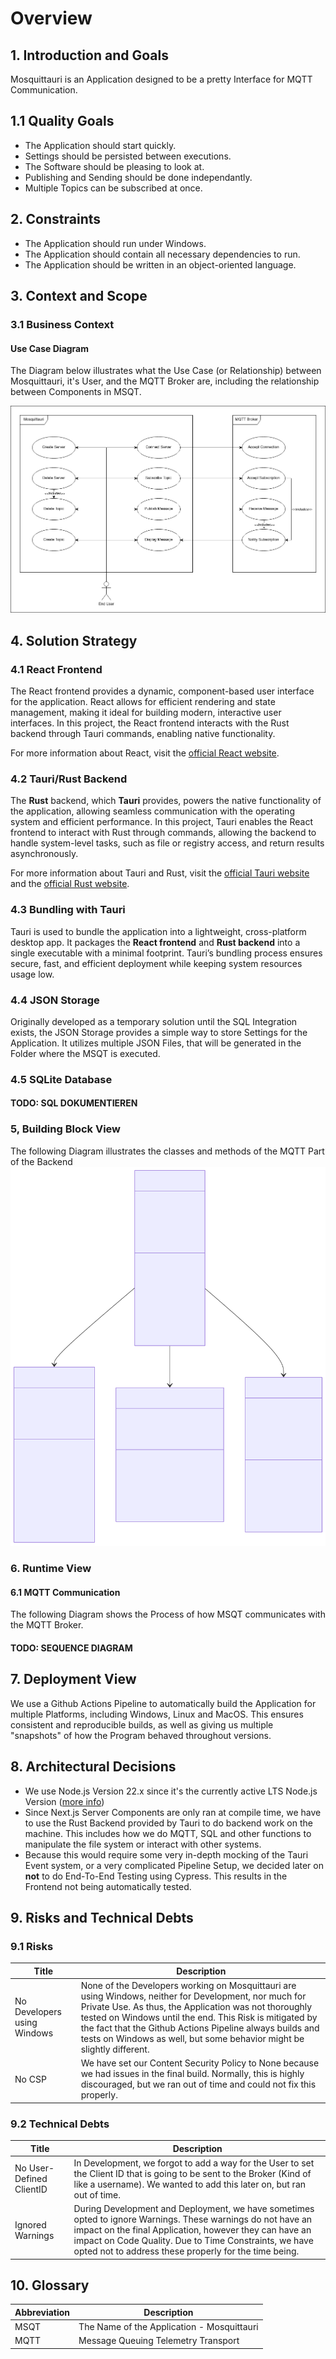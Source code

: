 # Overview

## 1. Introduction and Goals

Mosquittauri is an Application designed to be a pretty Interface for MQTT Communication.

## 1.1 Quality Goals

- The Application should start quickly.
- Settings should be persisted between executions.
- The Software should be pleasing to look at.
- Publishing and Sending should be done independantly.
- Multiple Topics can be subscribed at once.

## 2. Constraints

- The Application should run under Windows.
- The Application should contain all necessary dependencies to run.
- The Application should be written in an object-oriented language.

## 3. Context and Scope

### 3.1 Business Context

#### Use Case Diagram

The Diagram below illustrates what the Use Case (or Relationship) between Mosquittauri, it's User, and the MQTT Broker are, including the relationship between Components in MSQT.

![Showing how the User and MQTT Broker interact with the MSQT](MSQT_Use_Case_Diagram.drawio.png)

## 4. Solution Strategy

### 4.1 React Frontend

The React frontend provides a dynamic, component-based user interface for the application. React allows for efficient rendering and state management, making it ideal for building modern, interactive user interfaces. In this project, the React frontend interacts with the Rust backend through Tauri commands, enabling native functionality.

For more information about React, visit the [official React website](https://reactjs.org/).

### 4.2 Tauri/Rust Backend

The **Rust** backend, which **Tauri** provides, powers the native functionality of the application, allowing seamless communication with the operating system and efficient performance. In this project, Tauri enables the React frontend to interact with Rust through commands, allowing the backend to handle system-level tasks, such as file or registry access, and return results asynchronously.

For more information about Tauri and Rust, visit the [official Tauri website](https://tauri.app/) and the [official Rust website](https://www.rust-lang.org/).

### 4.3 Bundling with Tauri

Tauri is used to bundle the application into a lightweight, cross-platform desktop app. It packages the **React frontend** and **Rust backend** into a single executable with a minimal footprint. Tauri’s bundling process ensures secure, fast, and efficient deployment while keeping system resources usage low.

### 4.4 JSON Storage

Originally developed as a temporary solution until the SQL Integration exists, the JSON Storage provides a simple way to store Settings for the Application. It utilizes multiple JSON Files, that will be generated in the Folder where the MSQT is executed.

### 4.5 SQLite Database

#### TODO: SQL DOKUMENTIEREN

### 5, Building Block View

The following Diagram illustrates the classes and methods of the MQTT Part of the Backend
![Showing how MQTT Communication works in MSQT](classes.svg)

### 6. Runtime View

#### 6.1 MQTT Communication

The following Diagram shows the Process of how MSQT communicates with the MQTT Broker.

#### TODO: SEQUENCE DIAGRAM

## 7. Deployment View

We use a Github Actions Pipeline to automatically build the Application for multiple Platforms, including Windows, Linux and MacOS. This ensures consistent and reproducible builds, as well as giving us multiple "snapshots" of how the Program behaved throughout versions.

## 8. Architectural Decisions

- We use Node.js Version 22.x since it's the currently active LTS Node.js Version ([more info](https://nodejs.org/en/about/previous-releases))
- Since Next.js Server Components are only ran at compile time, we have to use the Rust Backend provided by Tauri to do backend work on the machine. This includes how we do MQTT, SQL and other functions to manipulate the file system or interact with other systems.
- Because this would require some very in-depth mocking of the Tauri Event system, or a very complicated Pipeline Setup, we decided later on **not** to do End-To-End Testing using Cypress. This results in the Frontend not being automatically tested.

## 9. Risks and Technical Debts

### 9.1 Risks

| Title                       | Description                                                                                                                                                                                                                                                                                                                                                      |
| --------------------------- | ---------------------------------------------------------------------------------------------------------------------------------------------------------------------------------------------------------------------------------------------------------------------------------------------------------------------------------------------------------------- |
| No Developers using Windows | None of the Developers working on Mosquittauri are using Windows, neither for Development, nor much for Private Use. As thus, the Application was not thoroughly tested on Windows until the end. This Risk is mitigated by the fact that the Github Actions Pipeline always builds and tests on Windows as well, but some behavior might be slightly different. |
| No CSP                      | We have set our Content Security Policy to None because we had issues in the final build. Normally, this is highly discouraged, but we ran out of time and could not fix this properly.                                                                                                                                                                          |

### 9.2 Technical Debts

| Title                    | Description                                                                                                                                                                                                                                                                             |
| ------------------------ | --------------------------------------------------------------------------------------------------------------------------------------------------------------------------------------------------------------------------------------------------------------------------------------- |
| No User-Defined ClientID | In Development, we forgot to add a way for the User to set the Client ID that is going to be sent to the Broker (Kind of like a username). We wanted to add this later on, but ran out of time.                                                                                         |
| Ignored Warnings         | During Development and Deployment, we have sometimes opted to ignore Warnings. These warnings do not have an impact on the final Application, however they can have an impact on Code Quality. Due to Time Constraints, we have opted not to address these properly for the time being. |

## 10. Glossary

| Abbreviation | Description                                |
| ------------ | ------------------------------------------ |
| MSQT         | The Name of the Application - Mosquittauri |
| MQTT         | Message Queuing Telemetry Transport        |
